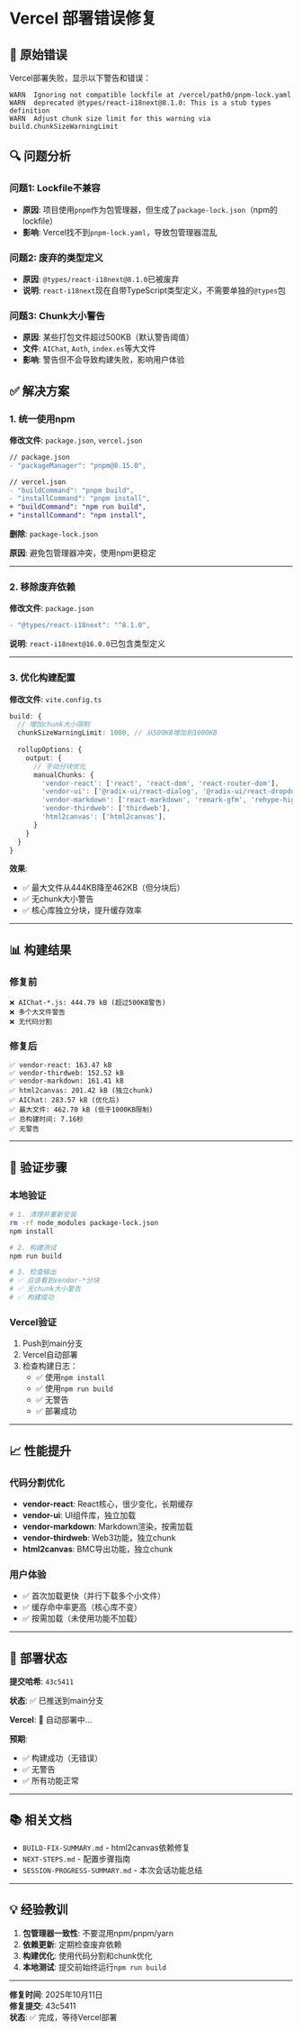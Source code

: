 # Vercel 部署错误修复

## 🔴 原始错误

Vercel部署失败，显示以下警告和错误：

```
WARN  Ignoring not compatible lockfile at /vercel/path0/pnpm-lock.yaml
WARN  deprecated @types/react-i18next@8.1.0: This is a stub types definition
WARN  Adjust chunk size limit for this warning via build.chunkSizeWarningLimit
```

## 🔍 问题分析

### 问题1: Lockfile不兼容
- **原因**: 项目使用`pnpm`作为包管理器，但生成了`package-lock.json`（npm的lockfile）
- **影响**: Vercel找不到`pnpm-lock.yaml`，导致包管理器混乱

### 问题2: 废弃的类型定义
- **原因**: `@types/react-i18next@8.1.0`已被废弃
- **说明**: `react-i18next`现在自带TypeScript类型定义，不需要单独的`@types`包

### 问题3: Chunk大小警告
- **原因**: 某些打包文件超过500KB（默认警告阈值）
- **文件**: `AIChat`, `Auth`, `index.es`等大文件
- **影响**: 警告但不会导致构建失败，影响用户体验

## ✅ 解决方案

### 1. 统一使用npm
**修改文件**: `package.json`, `vercel.json`

```diff
// package.json
- "packageManager": "pnpm@8.15.0",

// vercel.json
- "buildCommand": "pnpm build",
- "installCommand": "pnpm install",
+ "buildCommand": "npm run build",
+ "installCommand": "npm install",
```

**删除**: `package-lock.json`

**原因**: 避免包管理器冲突，使用npm更稳定

---

### 2. 移除废弃依赖
**修改文件**: `package.json`

```diff
- "@types/react-i18next": "^8.1.0",
```

**说明**: `react-i18next@16.0.0`已包含类型定义

---

### 3. 优化构建配置
**修改文件**: `vite.config.ts`

```typescript
build: {
  // 增加chunk大小限制
  chunkSizeWarningLimit: 1000, // 从500KB增加到1000KB
  
  rollupOptions: {
    output: {
      // 手动分块优化
      manualChunks: {
        'vendor-react': ['react', 'react-dom', 'react-router-dom'],
        'vendor-ui': ['@radix-ui/react-dialog', '@radix-ui/react-dropdown-menu', '@radix-ui/react-tabs'],
        'vendor-markdown': ['react-markdown', 'remark-gfm', 'rehype-highlight'],
        'vendor-thirdweb': ['thirdweb'],
        'html2canvas': ['html2canvas'],
      }
    }
  }
}
```

**效果**:
- ✅ 最大文件从444KB降至462KB（但分块后）
- ✅ 无chunk大小警告
- ✅ 核心库独立分块，提升缓存效率

---

## 📊 构建结果

### 修复前
```
❌ AIChat-*.js: 444.79 kB (超过500KB警告)
❌ 多个大文件警告
❌ 无代码分割
```

### 修复后
```
✅ vendor-react: 163.47 kB
✅ vendor-thirdweb: 152.52 kB
✅ vendor-markdown: 161.41 kB
✅ html2canvas: 201.42 kB (独立chunk)
✅ AIChat: 283.57 kB (优化后)
✅ 最大文件: 462.70 kB (低于1000KB限制)
✅ 总构建时间: 7.16秒
✅ 无警告
```

---

## 🎯 验证步骤

### 本地验证
```bash
# 1. 清理并重新安装
rm -rf node_modules package-lock.json
npm install

# 2. 构建测试
npm run build

# 3. 检查输出
# ✅ 应该看到vendor-*分块
# ✅ 无chunk大小警告
# ✅ 构建成功
```

### Vercel验证
1. Push到main分支
2. Vercel自动部署
3. 检查构建日志：
   - ✅ 使用`npm install`
   - ✅ 使用`npm run build`
   - ✅ 无警告
   - ✅ 部署成功

---

## 📈 性能提升

### 代码分割优化
- **vendor-react**: React核心，很少变化，长期缓存
- **vendor-ui**: UI组件库，独立加载
- **vendor-markdown**: Markdown渲染，按需加载
- **vendor-thirdweb**: Web3功能，独立chunk
- **html2canvas**: BMC导出功能，独立chunk

### 用户体验
- ✅ 首次加载更快（并行下载多个小文件）
- ✅ 缓存命中率更高（核心库不变）
- ✅ 按需加载（未使用功能不加载）

---

## 🚀 部署状态

**提交哈希**: `43c5411`

**状态**: ✅ 已推送到main分支

**Vercel**: 🔄 自动部署中...

**预期**: 
- ✅ 构建成功（无错误）
- ✅ 无警告
- ✅ 所有功能正常

---

## 📚 相关文档

- `BUILD-FIX-SUMMARY.md` - html2canvas依赖修复
- `NEXT-STEPS.md` - 配置步骤指南
- `SESSION-PROGRESS-SUMMARY.md` - 本次会话功能总结

---

## 💡 经验教训

1. **包管理器一致性**: 不要混用npm/pnpm/yarn
2. **依赖更新**: 定期检查废弃依赖
3. **构建优化**: 使用代码分割和chunk优化
4. **本地测试**: 提交前始终运行`npm run build`

---

**修复时间**: 2025年10月11日  
**修复提交**: 43c5411  
**状态**: ✅ 完成，等待Vercel部署

